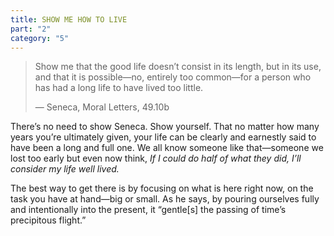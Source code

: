 ```yaml
---
title: SHOW ME HOW TO LIVE
part: "2"
category: "5"
---
```


> Show me that the good life doesn’t consist in its length, but in its use, and that it is possible—no, entirely too common—for a person who has had a long life to have lived too little.
>
> — Seneca, Moral Letters, 49.10b

There’s no need to show Seneca. Show yourself. That no matter how many years you’re ultimately given, your life can be clearly and earnestly said to have been a long and full one. We all know someone like that—someone we lost too early but even now think, _If I could do half of what they did, I’ll consider my life well lived._

The best way to get there is by focusing on what is here right now, on the task you have at hand—big or small. As he says, by pouring ourselves fully and intentionally into the present, it “gentle[s] the passing of time’s precipitous flight.”
